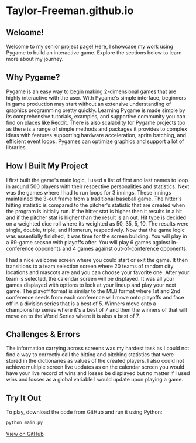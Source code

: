 # Taylor-Freeman.github.io

## Welcome!
Welcome to my senior project page! Here, I showcase my work using Pygame to build an interactive game. Explore the sections below to learn more about my journey.

## Why Pygame?
  Pygame is an easy way to begin making 2-dimensional games that are highly interactive with the user. With Pygame's simple interface, beginners in game production may start without an extensive understanding of graphics programming pretty quickly. Learning Pygame is made simple by its comprehensive tutorials, examples, and supportive community you can find on places like Reddit. There is also scalability for Pygame projects too as there is a range of simple methods and packages it provides to complex ideas with features supporting hardware acceleration, sprite batching, and efficient event loops. Pygames can optimize graphics and support a lot of libraries. 
## How I Built My Project
I first built the game's main logic, I used a list of first and last names to loop in around 500 players with their respective personalities and statistics. Next was the games where I had to run loops for 3 innings. These innings maintained the 3-out frame from a traditional baseball game. The hitter's hitting statistic is compared to the pitcher's statistic that are created when the program is initially run. If the hitter stat is higher then it results in a hit and if the pitcher stat is higher than the result is an out. Hit type is decided on a weighted dice roll where its weighted as 50, 35, 5, 10. The results were single, double, triple, and Homerun, respectively. Now that the game logic was essentially finished, it was time for the screen building. You will play in a 69-game season with playoffs after. You will play 6 games against in-conference opponents and 4 games against out-of-conference opponents. 

I had a nice welcome screen where you could start or exit the game. It then transitions to a team selection screen where 20 teams of random city locations and mascots are and you can choose your favorite one. After your team is selected, the calendar screen will be displayed. It was all your games displayed with options to look at your lineup and play your next game. The playoff format is similar to the MLB format where 1st and 2nd conference seeds from each conference will move onto playoffs and face off in a division series that is a best of 5. Winners move onto a championship series where it's a best of 7 and then the winners of that will move on to the World Series where it is also a best of 7. 
## Challenges & Errors
The information carrying across screens was my hardest task as I could not find a way to correctly call the hitting and pitching statistics that were stored in the dictionaries as values of the created players. I also could not achieve multiple screen live updates as on the calendar screen you would have your live record of wins and losses be displayed but no matter if I used wins and losses as a global variable I would update upon playing a game.  

## Try It Out
To play, download the code from GitHub and run it using Python:


```sh
python main.py
```

[View on GitHub](https://github.com/YOUR-USERNAME/YOUR-REPO)
